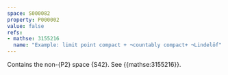 ```yaml
---
space: S000082
property: P000002
value: false
refs:
- mathse: 3155216
  name: "Example: limit point compact + ¬countably compact+ ¬Lindelöf"
---
```


Contains the non-{P2} space {S42}. See {{mathse:3155216}}.
